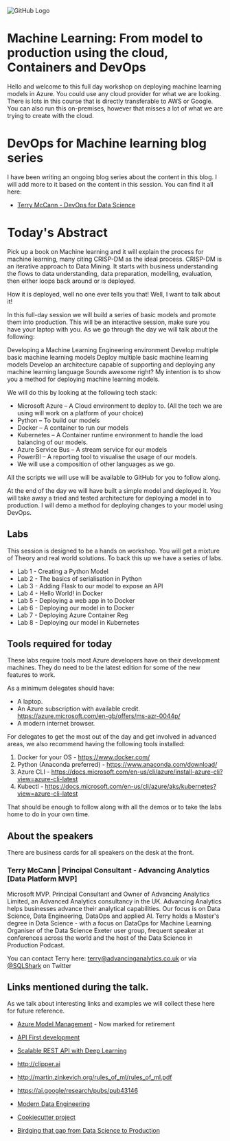 ![GitHub Logo](https://github.com/SQLShark/MachineLearningFromModelToProduction/blob/master/Images/Header1.png)

# Machine Learning: From model to production using the cloud, Containers and DevOps
Hello and welcome to this full day workshop on deploying machine learning models in Azure. You could use any cloud provider for what we are looking. There is lots in this course that is directly transferable to AWS or Google. You can also run this on-premises, however that misses a lot of what we are trying to create with the cloud. 

# DevOps for Machine learning blog series
I have been writing an ongoing blog series about the content in this blog. I will add more to it based on the content in this session. You can find it all here: 
- [Terry McCann - DevOps for Data Science](https://www.advancinganalytics.co.uk/dataops-deploying-models-faster)

# Today's Abstract
Pick up a book on Machine learning and it will explain the process for machine learning, many citing CRISP-DM as the ideal process. CRISP-DM is an iterative approach to Data Mining. It starts with business understanding the flows to data understanding, data preparation, modelling, evaluation, then either loops back around or is deployed.

How it is deployed, well no one ever tells you that! Well, I want to talk about it!

In this full-day session we will build a series of basic models and promote them into production. This will be an interactive session, make sure you have your laptop with you. As we go through the day we will talk about the following:

Developing a Machine Learning Engineering environment
Develop multiple basic machine learning models
Deploy multiple basic machine learning models
Develop an architecture capable of supporting and deploying any machine learning language
Sounds awesome right? My intention is to show you a method for deploying machine learning models.

We will do this by looking at the following tech stack:

- Microsoft Azure – A Cloud environment to deploy to. (All the tech we are using will work on a platform of your choice)
- Python – To build our models
- Docker – A container to run our models
- Kubernetes – A Container runtime environment to handle the load balancing of our models.
- Azure Service Bus – A stream service for our models
- PowerBI – A reporting tool to visualise the usage of our models.
- We will use a composition of other languages as we go. 

All the scripts we will use will be available to GitHub for you to follow along.

At the end of the day we will have built a simple model and deployed it. You will take away a tried and tested architecture for deploying a model in to production. I will demo a method for deploying changes to your model using DevOps.

## Labs
This session is designed to be a hands on workshop. You will get a mixture of Theory and real world solutions.
To back this up we have a series of labs. 
- Lab 1 - Creating a Python Model
- Lab 2 - The basics of serialisation in Python
- Lab 3 - Adding Flask to our model to expose an API
- Lab 4 - Hello World! in Docker
- Lab 5 - Deploying a web app in to Docker
- Lab 6 - Deploying our model in to Docker
- Lab 7 - Deploying Azure Container Reg
- Lab 8 - Deploying our model in Kubernetes
 
## Tools required for today
These labs require tools most Azure developers have on their development machines. They do need to be the latest edition for some of the new features to work. 

As a minimum delegates should have:  
- A laptop.
- An Azure subscription with available credit. https://azure.microsoft.com/en-gb/offers/ms-azr-0044p/
- A modern internet browser.
 
For delegates to get the most out of the day and get involved in advanced areas, we also recommend having the following tools installed:
1.  Docker for your OS - https://www.docker.com/
2.	Python (Anaconda preferred) - https://www.anaconda.com/download/
3.	Azure CLI - https://docs.microsoft.com/en-us/cli/azure/install-azure-cli?view=azure-cli-latest
4.	Kubectl - https://docs.microsoft.com/en-us/cli/azure/aks/kubernetes?view=azure-cli-latest

That should be enough to follow along with all the demos or to take the labs home to do in your own time. 
 
## About the speakers
There are business cards for all speakers on the desk at the front. 

### Terry McCann | Principal Consultant - Advancing Analytics [Data Platform MVP]
Microsoft MVP. Principal Consultant and Owner of Advancing Analytics Limited, an Advanced Analytics consultancy in the UK. Advancing Analytics helps businesses advance their analytical capabilities. Our focus is on Data Science, Data Engineering, DataOps and applied AI. Terry holds a Master's degree in Data Science - with a focus on DataOps for Machine Learning. Organiser of the Data Science Exeter user group, frequent speaker at conferences across the world and the host of the Data Science in Production Podcast. 

You can contact Terry here: terry@advancinganalytics.co.uk or via [@SQLShark](https://twitter.com/SQLShark) on Twitter

## Links mentioned during the talk. 

As we talk about interesting links and examples we will collect these here for future reference. 

- [Azure Model Management](https://azuremarketplace.microsoft.com/fi/marketplace/apps/Microsoft.MachineLearningModelManagement?tab=Overview) - Now marked for retirement  

- [API First development](http://engineering.pivotal.io/post/api-first-for-data-science/)

- [Scalable REST API with Deep Learning](https://medium.com/idealo-tech-blog/falcon-vs-flask-which-one-to-pick-to-create-a-scalable-deep-learning-rest-api-adef647ebdec)
- http://clipper.ai

- http://martin.zinkevich.org/rules_of_ml/rules_of_ml.pdf

- https://ai.google/research/pubs/pub43146

- [Modern Data Engineering](https://medium.com/@maximebeauchemin/functional-data-engineering-a-modern-paradigm-for-batch-data-processing-2327ec32c42a)

- [Cookiecutter project](https://github.com/manifoldai/docker-cookiecutter-data-science/blob/master/README.md)

- [Birdging that gap from Data Science to Production](https://www.inovex.de/de/content-pool/vortraege/bridging-the-gap-from-data-science-to-production/)

